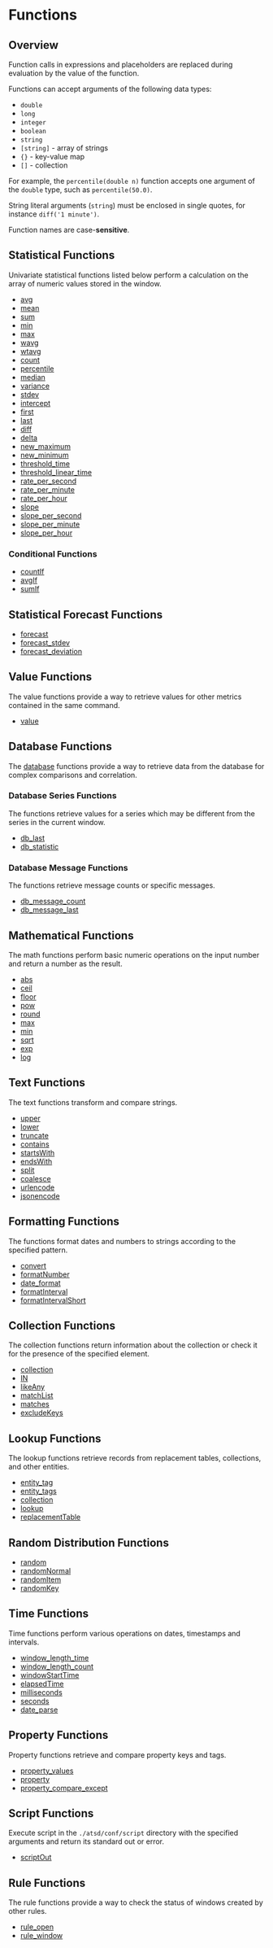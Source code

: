 # Functions

## Overview

Function calls in expressions and placeholders are replaced during evaluation by the value of the function.

Functions can accept arguments of the following data types:

* `double`
* `long`
* `integer`
* `boolean`
* `string`
* `[string]` - array of strings
* `{}` - key-value map
* `[]` - collection

For example, the `percentile(double n)` function accepts one argument of the `double` type, such as `percentile(50.0)`.

String literal arguments (`string`) must be enclosed in single quotes, for instance `diff('1 minute')`.

Function names are case-**sensitive**.

## Statistical Functions

Univariate statistical functions listed below perform a calculation on the array of numeric values stored in the window.

* [avg](functions-statistical.md#avg)
* [mean](functions-statistical.md#mean)
* [sum](functions-statistical.md#sum)
* [min](functions-statistical.md#min)
* [max](functions-statistical.md#max)
* [wavg](functions-statistical.md#wavg)
* [wtavg](functions-statistical.md#wtavg)
* [count](functions-statistical.md#count)
* [percentile](functions-statistical.md#percentile)
* [median](functions-statistical.md#median)
* [variance](functions-statistical.md#variance)
* [stdev](functions-statistical.md#stdev)
* [intercept](functions-statistical.md#intercept)
* [first](functions-statistical.md#first)
* [last](functions-statistical.md#last)
* [diff](functions-statistical.md#diff)
* [delta](functions-statistical.md#delta)
* [new_maximum](functions-statistical.md#new_maximum)
* [new_minimum](functions-statistical.md#new_minimum)
* [threshold_time](functions-statistical.md#threshold_time)
* [threshold_linear_time](functions-statistical.md#threshold_linear_time)
* [rate_per_second](functions-statistical.md#rate_per_second)
* [rate_per_minute](functions-statistical.md#rate_per_minute)
* [rate_per_hour](functions-statistical.md#rate_per_hour)
* [slope](functions-statistical.md#slope)
* [slope_per_second](functions-statistical.md#slope_per_second)
* [slope_per_minute](functions-statistical.md#slope_per_minute)
* [slope_per_hour](functions-statistical.md#slope_per_hour)

### Conditional Functions

* [countIf](functions-statistical.md#countif)
* [avgIf](functions-statistical.md#avgif)
* [sumIf](functions-statistical.md#sumif)

## Statistical Forecast Functions

* [forecast](functions-forecast.md#forecast)
* [forecast_stdev](functions-forecast.md#forecast_stdev)
* [forecast_deviation](functions-forecast.md#forecast_deviation)

## Value Functions

The value functions provide a way to retrieve values for other metrics contained in the same command.

* [value](functions-value.md) 

## Database Functions

The [database](functions-db.md) functions provide a way to retrieve data from the database for complex comparisons and correlation.

### Database Series Functions

The functions retrieve values for a series which may be different from the series in the current window.

* [db_last](functions-db.md#db_laststring-m) 
* [db_statistic](functions-db.md#db_statistic)

### Database Message Functions

The functions retrieve message counts or specific messages.

* [db_message_count](functions-db.md#db_message_count) 
* [db_message_last](functions-db.md#db_message_last) 
 
## Mathematical Functions

The math functions perform basic numeric operations on the input number and return a number as the result.

* [abs](functions-math.md#abs)
* [ceil](functions-math.md#ceil)
* [floor](functions-math.md#floor)
* [pow](functions-math.md#pow)
* [round](functions-math.md#round)
* [max](functions-math.md#max)
* [min](functions-math.md#min)
* [sqrt](functions-math.md#sqrt)
* [exp](functions-math.md#exp)
* [log](functions-math.md#log)

## Text Functions

The text functions transform and compare strings.

* [upper](functions-text.md#upper)
* [lower](functions-text.md#lower)
* [truncate](functions-text.md#truncate)
* [contains](functions-text.md#contains)
* [startsWith](functions-text.md#startswith)
* [endsWith](functions-text.md#endswith)
* [split](functions-text.md#split)
* [coalesce](functions-text.md#coalesce)
* [urlencode](functions-text.md#urlencode)
* [jsonencode](functions-text.md#jsonencode)

## Formatting Functions

The functions format dates and numbers to strings according to the specified pattern.

* [convert](functions-format.md#convert)
* [formatNumber](functions-format.md#formatnumber)
* [date_format](functions-format.md#date_format)
* [formatInterval](functions-format.md#formatinterval)
* [formatIntervalShort](functions-format.md#formatintervalshort)

## Collection Functions

The collection functions return information about the collection or check it for the presence of the specified element.

* [collection](functions-collection.md#collection)
* [IN](functions-collection.md#in)
* [likeAny](functions-collection.md#likeany)
* [matchList](functions-collection.md#matchlist)
* [matches](functions-collection.md#matches)
* [excludeKeys](functions-collection.md#excludekeys)

## Lookup Functions

The lookup functions retrieve records from replacement tables, collections, and other entities.

* [entity_tag](functions-lookup.md#entity_tag)
* [entity_tags](functions-lookup.md#entity_tags)
* [collection](functions-lookup.md#collection)
* [lookup](functions-lookup.md#lookup)
* [replacementTable](functions-lookup.md#replacementtable)

## Random Distribution Functions

* [random](functions-random.md#random) 
* [randomNormal](functions-random.md#randomnormal) 
* [randomItem](functions-random.md#randomitem) 
* [randomKey](functions-random.md#randomkey) 

## Time Functions

Time functions perform various operations on dates, timestamps and intervals.

* [window_length_time](functions-time.md#window_length_time)
* [window_length_count](functions-time.md#window_length_count)
* [windowStartTime](functions-time.md#windowstarttime)
* [elapsedTime](functions-time.md#elapsedtime)
* [milliseconds](functions-time.md#milliseconds)
* [seconds](functions-time.md#seconds)
* [date_parse](functions-time.md#date_parse)

## Property Functions

Property functions retrieve and compare property keys and tags.

* [property_values](functions-property.md#property_valuesstring-s)
* [property](functions-property.md#property)
* [property_compare_except](functions-property.md#property_compare_exceptstring-k)

## Script Functions

Execute script in the `./atsd/conf/script` directory with the specified arguments and return its standard out or error.

* [scriptOut](functions-script.md) 

## Rule Functions

The rule functions provide a way to check the status of windows created by other rules. 

* [rule_open](functions-rules.md#rule_open)
* [rule_window](functions-rules.md#rule_window)

